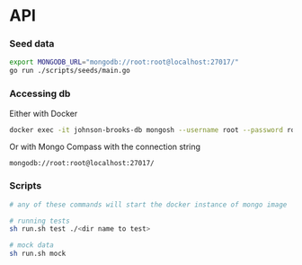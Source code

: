 # API

### Seed data

```sh
export MONGODB_URL="mongodb://root:root@localhost:27017/"
go run ./scripts/seeds/main.go
```

### Accessing db

Either with Docker

```sh
docker exec -it johnson-brooks-db mongosh --username root --password root
```

Or with Mongo Compass with the connection string

```
mongodb://root:root@localhost:27017/
```

### Scripts

```sh
# any of these commands will start the docker instance of mongo image

# running tests
sh run.sh test ./<dir name to test>

# mock data
sh run.sh mock
```
